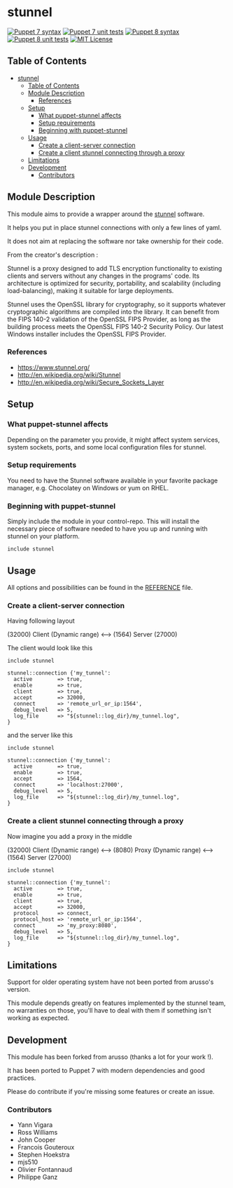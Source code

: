 # stunnel

[![Puppet 7 syntax](https://github.com/philippeganz/puppet-stunnel/actions/workflows/validate.yml/badge.svg)](https://github.com/philippeganz/puppet-stunnel/actions/workflows/puppet7_validate.yml)
[![Puppet 7 unit tests](https://github.com/philippeganz/puppet-stunnel/actions/workflows/test_unit.yml/badge.svg)](https://github.com/philippeganz/puppet-stunnel/actions/workflows/puppet7_test_unit.yml)
[![Puppet 8 syntax](https://github.com/philippeganz/puppet-stunnel/actions/workflows/validate.yml/badge.svg)](https://github.com/philippeganz/puppet-stunnel/actions/workflows/puppet8_validate.yml)
[![Puppet 8 unit tests](https://github.com/philippeganz/puppet-stunnel/actions/workflows/test_unit.yml/badge.svg)](https://github.com/philippeganz/puppet-stunnel/actions/workflows/puppet8_test_unit.yml)
[![MIT License](https://img.shields.io/github/license/philippeganz/puppet-stunnel.svg)](LICENSE)

## Table of Contents

- [stunnel](#stunnel)
  - [Table of Contents](#table-of-contents)
  - [Module Description](#module-description)
    - [References](#references)
  - [Setup](#setup)
    - [What puppet-stunnel affects](#what-puppet-stunnel-affects)
    - [Setup requirements](#setup-requirements)
    - [Beginning with puppet-stunnel](#beginning-with-puppet-stunnel)
  - [Usage](#usage)
    - [Create a client-server connection](#create-a-client-server-connection)
    - [Create a client stunnel connecting through a proxy](#create-a-client-stunnel-connecting-through-a-proxy)
  - [Limitations](#limitations)
  - [Development](#development)
    - [Contributors](#contributors)

## Module Description

This module aims to provide a wrapper around the [stunnel](https://www.stunnel.org/) software.

It helps you put in place stunnel connections with only a few lines of yaml.

It does not aim at replacing the software nor take ownership for their code.

From the creator's description :

Stunnel is a proxy designed to add TLS encryption functionality to existing clients and servers without any changes in the programs' code. Its architecture is optimized for security, portability, and scalability (including load-balancing), making it suitable for large deployments.

Stunnel uses the OpenSSL library for cryptography, so it supports whatever cryptographic algorithms are compiled into the library. It can benefit from the FIPS 140-2 validation of the OpenSSL FIPS Provider, as long as the building process meets the OpenSSL FIPS 140-2 Security Policy. Our latest Windows installer includes the OpenSSL FIPS Provider.

### References

* <https://www.stunnel.org/>
* <http://en.wikipedia.org/wiki/Stunnel>
* <http://en.wikipedia.org/wiki/Secure_Sockets_Layer>

## Setup

### What puppet-stunnel affects

Depending on the parameter you provide, it might affect system services, system sockets, ports, and some local configuration files for stunnel.

### Setup requirements

You need to have the Stunnel software available in your favorite package manager, e.g. Chocolatey on Windows or yum on RHEL.

### Beginning with puppet-stunnel

Simply include the module in your control-repo. This will install the necessary piece of software needed to have you up and running with stunnel on your platform.

```puppet
include stunnel
```

## Usage

All options and possibilities can be found in the [REFERENCE](REFERENCE.md) file.

### Create a client-server connection

Having following layout

(32000) Client (Dynamic range) <--> (1564) Server (27000)

The client would look like this

```puppet
include stunnel

stunnel::connection {'my_tunnel':
  active        => true,
  enable        => true,
  client        => true,
  accept        => 32000,
  connect       => 'remote_url_or_ip:1564',
  debug_level   => 5,
  log_file      => "${stunnel::log_dir}/my_tunnel.log",
}
```

and the server like this

```puppet
include stunnel

stunnel::connection {'my_tunnel':
  active        => true,
  enable        => true,
  accept        => 1564,
  connect       => 'localhost:27000',
  debug_level   => 5,
  log_file      => "${stunnel::log_dir}/my_tunnel.log",
}
```

### Create a client stunnel connecting through a proxy

Now imagine you add a proxy in the middle

(32000) Client (Dynamic range) <--> (8080) Proxy (Dynamic range) <--> (1564) Server (27000)

```puppet
include stunnel

stunnel::connection {'my_tunnel':
  active        => true,
  enable        => true,
  client        => true,
  accept        => 32000,
  protocol      => connect,
  protocol_host => 'remote_url_or_ip:1564',
  connect       => 'my_proxy:8080',
  debug_level   => 5,
  log_file      => "${stunnel::log_dir}/my_tunnel.log",
}
```

## Limitations

Support for older operating system have not been ported from arusso's version.

This module depends greatly on features implemented by the stunnel team, no warranties on those, you'll have to deal with them if something isn't working as expected.

## Development

This module has been forked from arusso (thanks a lot for your work !).

It has been ported to Puppet 7 with modern dependencies and good practices.

Please do contribute if you're missing some features or create an issue.

### Contributors

* Yann Vigara
* Ross Williams
* John Cooper
* Francois Gouteroux
* Stephen Hoekstra
* mjs510
* Olivier Fontannaud
* Philippe Ganz

